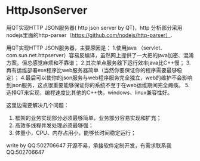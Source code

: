 # HttpJsonServer
用QT实现HTTP JSON服务器( http json server by QT)，http 分析部分采用nodejs里面的http-parser（https://github.com/nodejs/http-parser）.

用QT实现HTTP JSON服务器，主要原因是：
1.使用java （servlet、com.sun.net.httpserver）容易反编译，虽然网上提供了一大把的java加密、混淆方案，但总感觉麻烦和不靠谱；
2.其次单点服务器下运行效率java比C++慢；
3.再有运维部署exe程序比web服务器简单（当然你要保证你的程序需要最够稳定）；
4.最后可以使你的json服务与web程序服务完全独立，web的维护不会影响到json服务，这点很重要能够保证你的系统不至于在web运维期间完全瘫痪。
5.选择QT来实现，编程速度比其他的C++快，windows、linux兼容性好。

这里边需要解决几个问题：
1.	框架的业务实现部分必须最够简单，业务部分容易实现和扩充；
2.	高效多线程并发处理必须最够强；
3.	体量小，CPU、内存占用小，能够长时间稳定运行；

write by QQ:502706647
开源不易，承接软件定制开发，有需求联系我QQ:502706647
